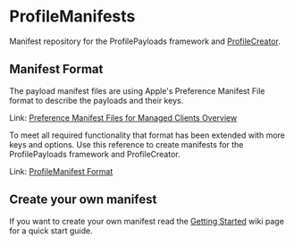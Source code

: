 # ProfileManifests
Manifest repository for the ProfilePayloads framework and [ProfileCreator](https://github.com/erikberglund/ProfileCreator).

## Manifest Format
The payload manifest files are using Apple's Preference Manifest File format to describe the payloads and their keys.

Link: [Preference Manifest Files for Managed Clients Overview](https://developer.apple.com/library/archive/documentation/MacOSXServer/Conceptual/Preference_Manifest_Files/Preface/Preface.html)


To meet all required functionality that format has been extended with more keys and options. Use this reference to create manifests for the ProfilePayloads framework and ProfileCreator.

Link: [ProfileManifest Format](https://github.com/erikberglund/ProfileManifests/wiki/Manifest-Format)

## Create your own manifest

If you want to create your own manifest read the [Getting Started](https://github.com/erikberglund/ProfileManifests/wiki/Getting-Started) wiki page for a quick start guide.
